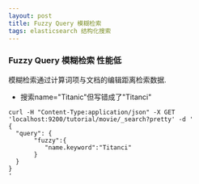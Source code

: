 ```yaml
---
layout: post
title: Fuzzy Query 模糊检索
tags: elasticsearch 结构化搜索
---
```


### Fuzzy Query 模糊检索 性能低
模糊检索通过计算词项与文档的编辑距离检索数据.

* 搜索name="Titanic"但写错成了"Titanci"
```
curl -H "Content-Type:application/json" -X GET 'localhost:9200/tutorial/movie/_search?pretty' -d '
{
  "query": {
       "fuzzy":{
          "name.keyword":"Titanci"
       }
  }
}
'
```

